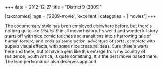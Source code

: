 +++
date = 2012-12-27
title = "District 9 (2009)"

[taxonomies]
tags = ['2009-movie', 'excellent']
categories = ['movies']
+++

The documentary style has been employed elsewhere before, but there's
nothing quite like *District 9* in all movie history. Its weird and
wonderful story starts off with nice comic touches and transitions into
a harrowing tale of human torture, and ends as some action-adventure of
sorts, complete with superb visual effects, with some nice creature
ideas. Sure there's warts here and there, but to have a gem like this
emerge from my country of residence, South Africa, is quite something.
It is the best movie based there. The lead performance also deserves
applaud.
